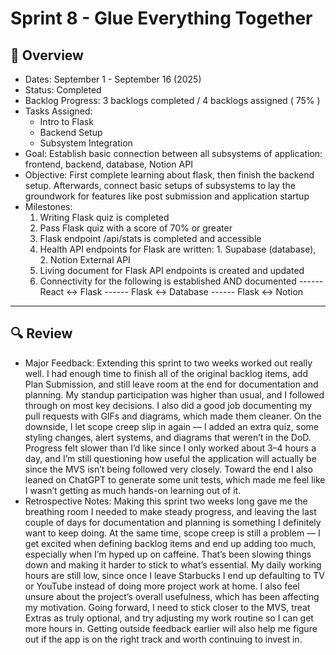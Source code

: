 # Sprint 8 - Glue Everything Together

## 📝 Overview
* Dates: September 1 - September 16 (2025)
* Status: Completed
* Backlog Progress: 3 backlogs completed / 4 backlogs assigned ( 75% )
* Tasks Assigned:
    * Intro to Flask
    * Backend Setup
    * Subsystem Integration
* Goal: Establish basic connection between all subsystems of application: frontend, backend, database, Notion API
* Objective: First complete learning about flask, then finish the backend setup. Afterwards, connect basic setups of subsystems to lay the groundwork for features like post submission and application startup
* Milestones:
    1. Writing Flask quiz is completed
    2. Pass Flask quiz with a score of 70% or greater
    3. Flask endpoint /api/stats is completed and accessible
    4. Health API endpoints for Flask are written: 1. Supabase (database), 2. Notion External API
    5. Living document for Flask API endpoints is created and updated
    6. Connectivity for the following is established AND documented
    ------ React ↔ Flask
    ------ Flask ↔ Database
    ------ Flask ↔ Notion

--- 

## 🔍 Review
* Major Feedback: Extending this sprint to two weeks worked out really well. I had enough time to finish all of the original backlog items, add Plan Submission, and still leave room at the end for documentation and planning. My standup participation was higher than usual, and I followed through on most key decisions. I also did a good job documenting my pull requests with GIFs and diagrams, which made them cleaner. On the downside, I let scope creep slip in again — I added an extra quiz, some styling changes, alert systems, and diagrams that weren’t in the DoD. Progress felt slower than I’d like since I only worked about 3–4 hours a day, and I’m still questioning how useful the application will actually be since the MVS isn’t being followed very closely. Toward the end I also leaned on ChatGPT to generate some unit tests, which made me feel like I wasn’t getting as much hands-on learning out of it.
* Retrospective Notes: Making this sprint two weeks long gave me the breathing room I needed to make steady progress, and leaving the last couple of days for documentation and planning is something I definitely want to keep doing. At the same time, scope creep is still a problem — I get excited when defining backlog items and end up adding too much, especially when I’m hyped up on caffeine. That’s been slowing things down and making it harder to stick to what’s essential. My daily working hours are still low, since once I leave Starbucks I end up defaulting to TV or YouTube instead of doing more project work at home. I also feel unsure about the project’s overall usefulness, which has been affecting my motivation. Going forward, I need to stick closer to the MVS, treat Extras as truly optional, and try adjusting my work routine so I can get more hours in. Getting outside feedback earlier will also help me figure out if the app is on the right track and worth continuing to invest in.